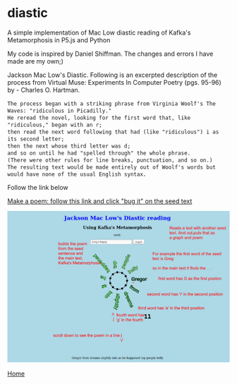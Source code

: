 # diastic
A simple implementation of Mac Low diastic reading of Kafka's Metamorphosis in P5.js and Python 

My code is inspired by Daniel Shiffman. The changes and errors I have made are my own;)

 Jackson Mac Low's Diastic. Following is an excerpted description of the process from Virtual Muse: Experiments In Computer Poetry (pgs. 95-96) by - Charles O. Hartman.

    The process began with a striking phrase from Virginia Woolf's The Waves: "ridiculous in Picadilly." 
    He reread the novel, looking for the first word that, like "ridiculous," began with an r; 
    then read the next word following that had (like "ridiculous") i as its second letter; 
    then the next whose third letter was d; 
    and so on until he had "spelled through" the whole phrase. 
    (There were other rules for line breaks, punctuation, and so on.) 
    The resulting text would be made entirely out of Woolf's words but would have none of the usual English syntax. 
    
Follow the link below

[Make a poem: follow this link and click "bug it" on the seed text](https://editor.p5js.org/greggelong/present/Hy8jQ_bTh)
 
![diastic explainer](diasticExplain.png)

[Home](https://greggelong.github.io/)
